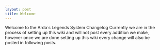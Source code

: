 ```yaml
---
layout: post
title: Welcome
---
```

Welcome to the Arda´s Legends System Changelog
Currently we are in the process of setting up this wiki and will not post every addition we make,
however once we are done setting up this wiki every change will also be posted in following posts.
